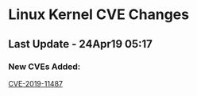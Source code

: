 
# **Linux Kernel CVE Changes**

## Last Update - 24Apr19 05:17

### **New CVEs Added:**

[CVE-2019-11487](cves/CVE-2019-11487)  


